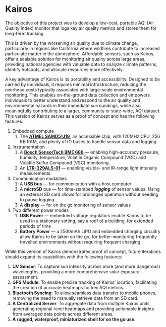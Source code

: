 # Kairos
The objective of this project was to develop a low-cost, portable AQI (Air Quality Index) monitor that logs key air quality metrics and stores them for long-term tracking.

This is driven by the worsening air quality due to climate change, particularly in regions like California where wildfires contribute to increased particulate matter in the atmosphere. Affordable sensors, such as Kairos, offer a scalable solution for monitoring air quality across large areas, providing national agencies with valuable data to analyze climate patterns, identify hotspots, and allocate resources more effectively.

A key advantage of Kairos is its portability and accessibility. Designed to be carried by individuals, it requires minimal infrastructure, reducing the overhead costs typically associated with large-scale environmental monitoring. This enables on-the-ground data collection and empowers individuals to better understand and respond to the air quality and environmental hazards in their immediate surroundings, while also meaningfully contributing to a larger, community or state-wide, AQI dataset. This version of Kairos serves as a proof of concept and has the following features:

1. Embedded compute
    1. The [**ATMEL SAMD51J19**](https://www.microchip.com/en-us/product/atsamd51j19a), an accessible chip, with 120MHz CPU, 256 KB RAM, and plenty of IO buses to handle sensor data and logging.
2. Instrumentation
    1. A [**Bosch SensorTech BME 688**](https://www.bosch-sensortec.com/products/environmental-sensors/gas-sensors/bme688/) — enabling high-accuracy pressure, humidity, temperature, Volatile Organic Compound (VOC) and Volatile Sulfur Compound (VSC) monitoring.
    2. An [**LTR-329ALS-01**](https://www.mouser.com/datasheet/2/239/Lite-On_LTR-329ALS-01%20DS_ver1.1-348647.pdf) — enabling visible- and IR-range light intensity measurements.
3. Communication modalities
    1. A **USB bus** — for communication with a host computer
    2. A **microSD** bus — for time-stamped ***logging*** of sensor values. Using an external SD card allows for prolonged operation without needing to pause logging
    3. A **display** — for on the go monitoring of sensor values
4. Two different power modes
    1. **USB Power** — embedded voltage regulators enable Kairos to be used in a stationary setting, say a roof of a building, for extended periods of time
    2. **Battery Power** — a 2500mAh LiPO and embedded charging circuitry allow Kairos to be taken on the go, for better-monitoring frequently travelled environments without requiring frequent charging.

While this version of Kairos demonstrates proof of concept, future iterations should expand its capabilities with the following features:

1. **UV Sensor**: To capture sun intensity across more (and more dangerous) wavelengths, providing a more comprehensive solar exposure assessment.
2. **GPS Module**: To enable precise tracking of Kairos’ location, facilitating the creation of accurate heatmaps for key AQI metrics.
3. **Bluetooth Syncing**: To allow seamless data transfer to mobile phones, removing the need to manually retrieve data from an SD card.
4. **A Centralized Server**: To aggregate data from multiple Kairos units, generating regional-level heatmaps and providing actionable insights from averaged data points across different areas.
5. **A rugged, waterproof, miniaturized shell for on the go use.**